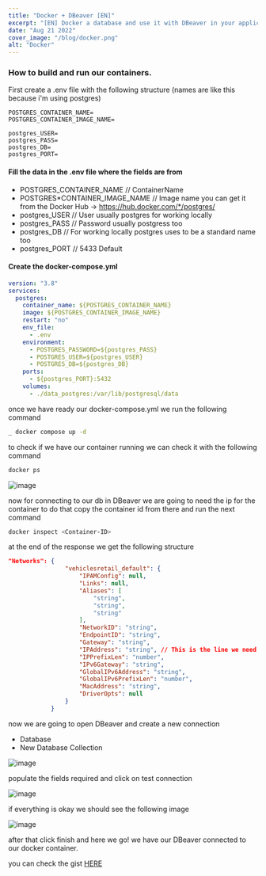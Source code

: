 ```yaml
---
title: "Docker + DBeaver [EN]"
excerpt: "[EN] Docker a database and use it with DBeaver in your application"
date: "Aug 21 2022"
cover_image: "/blog/docker.png"
alt: "Docker"
---
```


### How to build and run our containers.

First create a .env file with the following structure (names are like this because i'm using postgres)

```env
POSTGRES_CONTAINER_NAME=
POSTGRES_CONTAINER_IMAGE_NAME=

postgres_USER=
postgres_PASS=
postgres_DB=
postgres_PORT=
```

#### Fill the data in the .env file where the fields are from

- POSTGRES_CONTAINER_NAME // ContainerName
- POSTGRES*CONTAINER_IMAGE_NAME // Image name you can get it from the Docker Hub -> https://hub.docker.com/*/postgres/
- postgres_USER // User usually postgres for working locally
- postgres_PASS // Password usually postgress too
- postgres_DB // For working locally postgres uses to be a standard name too
- postgres_PORT // 5433 Default

#### Create the docker-compose.yml

```yml
version: "3.8"
services:
  postgres:
    container_name: ${POSTGRES_CONTAINER_NAME}
    image: ${POSTGRES_CONTAINER_IMAGE_NAME}
    restart: "no"
    env_file:
      - .env
    environment:
      - POSTGRES_PASSWORD=${postgres_PASS}
      - POSTGRES_USER=${postgres_USER}
      - POSTGRES_DB=${postgres_DB}
    ports:
      - ${postgres_PORT}:5432
    volumes:
      - ./data_postgres:/var/lib/postgresql/data
```

once we have ready our docker-compose.yml we run the following command

```bash
_ docker compose up -d
```

to check if we have our container running we can check it with the following command

```bash
docker ps
```

![image](https://user-images.githubusercontent.com/68082746/185813790-e8cf59c6-2a4f-411e-adb5-0589933a385f.png)

now for connecting to our db in DBeaver we are going to need the ip for the container to do that copy the container id from
there and run the next command

```bash
docker inspect <Container-ID>
```

at the end of the response we get the following structure

```json
"Networks": {
                "vehiclesretail_default": {
                    "IPAMConfig": null,
                    "Links": null,
                    "Aliases": [
                        "string",
                        "string",
                        "string"
                    ],
                    "NetworkID": "string",
                    "EndpointID": "string",
                    "Gateway": "string",
                    "IPAddress": "string", // This is the line we need
                    "IPPrefixLen": "number",
                    "IPv6Gateway": "string",
                    "GlobalIPv6Address": "string",
                    "GlobalIPv6PrefixLen": "number",
                    "MacAddress": "string",
                    "DriverOpts": null
                }
            }
```

now we are going to open DBeaver and create a new connection

- Database
- New Database Collection

![image](https://user-images.githubusercontent.com/68082746/185814323-ff37215a-640c-4bae-817c-727ce9743104.png)

populate the fields required and click on test connection

![image](https://user-images.githubusercontent.com/68082746/185814424-30da7f47-1781-460a-adcd-783fc2d245c3.png)

if everything is okay we should see the following image

![image](https://user-images.githubusercontent.com/68082746/185814444-93e8b2c0-6eaa-42fd-8f8a-4f4b6a9b51a3.png)

after that click finish and here we go! we have our DBeaver connected to our docker container.

you can check the gist [HERE](https://gist.github.com/jd-apprentice/5818628a7815975b1e56e00c5e87704a)
